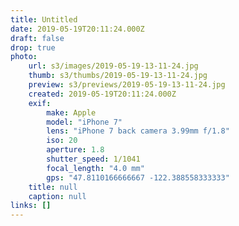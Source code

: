 ```yaml
---
title: Untitled
date: 2019-05-19T20:11:24.000Z
draft: false
drop: true
photo:
    url: s3/images/2019-05-19-13-11-24.jpg
    thumb: s3/thumbs/2019-05-19-13-11-24.jpg
    preview: s3/previews/2019-05-19-13-11-24.jpg
    created: 2019-05-19T20:11:24.000Z
    exif:
        make: Apple
        model: "iPhone 7"
        lens: "iPhone 7 back camera 3.99mm f/1.8"
        iso: 20
        aperture: 1.8
        shutter_speed: 1/1041
        focal_length: "4.0 mm"
        gps: "47.8110166666667 -122.388558333333"
    title: null
    caption: null
links: []
---
```

